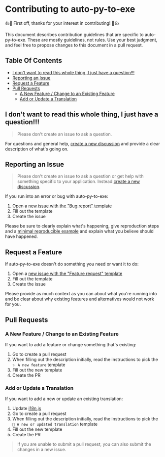 # Contributing to auto-py-to-exe

👍🎉 First off, thanks for your interest in contributing! 🎉👍

This document describes contribution guidelines that are specific to auto-py-to-exe. These are mostly guidelines, not rules. Use your best judgment, and feel free to propose changes to this document in a pull request.

## Table Of Contents

- [I don't want to read this whole thing, I just have a question!!!](#i-dont-want-to-read-this-whole-thing-i-just-have-a-question)
- [Reporting an Issue](#reporting-an-issue)
- [Request a Feature](#request-a-feature)
- [Pull Requests](#pull-requests)
  - [A New Feature / Change to an Existing Feature](#a-new-feature-change-to-an-existing-feature)
  - [Add or Update a Translation](#add-or-update-a-translation)

## I don't want to read this whole thing, I just have a question!!!

> Please don't create an issue to ask a question.

For questions and general help, [create a new discussion](https://github.com/brentvollebregt/auto-py-to-exe/discussions/new/choose) and provide a clear description of what's going on.

## Reporting an Issue

> Please don't create an issue to ask a question or get help with something specific to your application. Instead [create a new discussion](https://github.com/brentvollebregt/auto-py-to-exe/discussions/new/choose).

If you run into an error or bug with auto-py-to-exe:

1. Open a [new issue with the "Bug report" template](https://github.com/brentvollebregt/auto-py-to-exe/issues/new?template=bug_report.md)
2. Fill out the template
3. Create the issue

Please be sure to clearly explain what's happening, give reproduction steps and a [minimal reproducible example](https://stackoverflow.com/help/minimal-reproducible-example) and explain what you believe should have happened.

## Request a Feature

If auto-py-to-exe doesn't do something you need or want it to do:

1. Open a [new issue with the "Feature request" template](https://github.com/brentvollebregt/auto-py-to-exe/issues/new?template=feature_request.md)
2. Fill out the template
3. Create the issue

Please provide as much context as you can about what you're running into and be clear about why existing features and alternatives would not work for you.

## Pull Requests

### A New Feature / Change to an Existing Feature

If you want to add a feature or change something that's existing:

1. Go to create a pull request
2. When filling out the description initially, read the instructions to pick the `✨ A new feature` template
3. Fill out the new template
4. Create the PR

### Add or Update a Translation

If you want to add a new or update an existing translation:

1. Update [i18n.js](https://github.com/brentvollebregt/auto-py-to-exe/blob/master/auto_py_to_exe/web/js/i18n.js)
2. Go to create a pull request
3. When filling out the description initially, read the instructions to pick the `📄 A new or updated translation` template
4. Fill out the new template
5. Create the PR

> If you are unable to submit a pull request, you can also submit the changes in a new issue.
